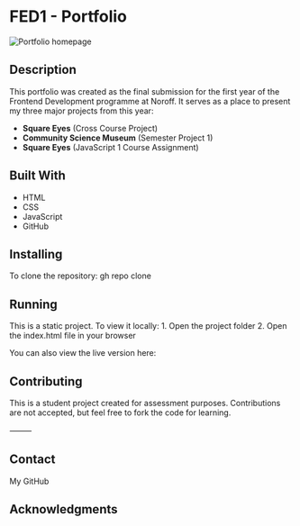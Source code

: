 # FED1 - Portfolio

![Portfolio homepage](./assets/)

## Description

This portfolio was created as the final submission for the first year of the Frontend Development programme at Noroff. It serves as a place to present my three major projects from this year:

- **Square Eyes** (Cross Course Project)
- **Community Science Museum** (Semester Project 1)
- **Square Eyes** (JavaScript 1 Course Assignment)

## Built With

- HTML
- CSS
- JavaScript
- GitHub

## Installing

To clone the repository:
gh repo clone

## Running

This is a static project. To view it locally: 1. Open the project folder 2. Open the index.html file in your browser

You can also view the live version here:

## Contributing

This is a student project created for assessment purposes. Contributions are not accepted, but feel free to fork the code for learning.

⸻

## Contact

My GitHub

## Acknowledgments
